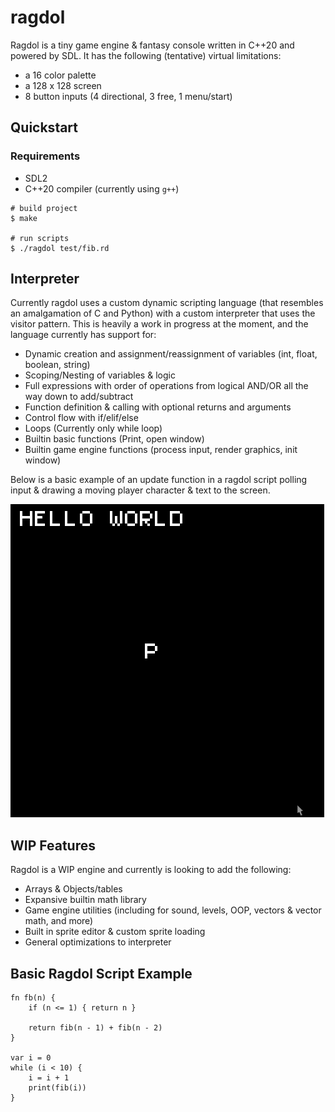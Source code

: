 # ragdol
Ragdol is a tiny game engine & fantasy console written in C++20 and powered by SDL. It has the following (tentative) virtual limitations:
- a 16 color palette
- a 128 x 128 screen
- 8 button inputs (4 directional, 3 free, 1 menu/start)

## Quickstart
### Requirements
- SDL2
- C++20 compiler (currently using `g++`)

```
# build project
$ make

# run scripts
$ ./ragdol test/fib.rd
```

## Interpreter
Currently ragdol uses a custom dynamic scripting language (that resembles an amalgamation of C and Python) with a custom interpreter that uses the visitor pattern. This is heavily a work in progress at the moment, and the language currently has support for:
- Dynamic creation and assignment/reassignment of variables (int, float, boolean, string)
- Scoping/Nesting of variables & logic
- Full expressions with order of operations from logical AND/OR all the way down to add/subtract
- Function definition & calling with optional returns and arguments
- Control flow with if/elif/else
- Loops (Currently only while loop)
- Builtin basic functions (Print, open window)
- Builtin game engine functions (process input, render graphics, init window)

Below is a basic example of an update function in a ragdol script polling input & drawing a moving player character & text to the screen.

![](/repo/helloworld.gif)

## WIP Features
Ragdol is a WIP engine and currently is looking to add the following:
- Arrays & Objects/tables
- Expansive builtin math library
- Game engine utilities (including for sound, levels, OOP, vectors & vector math, and more)
- Built in sprite editor & custom sprite loading
- General optimizations to interpreter

## Basic Ragdol Script Example
```
fn fb(n) {
    if (n <= 1) { return n }

    return fib(n - 1) + fib(n - 2)
}

var i = 0
while (i < 10) {
    i = i + 1
    print(fib(i))
}
```
